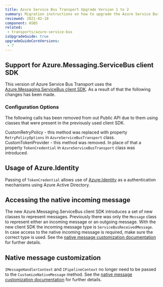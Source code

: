 ```yaml
---
title: Azure Service Bus Transport Upgrade Version 1 to 2
summary: Migration instructions on how to upgrade the Azure Service Bus transport from version 1 to 2.
reviewed: 2021-02-10
component: ASBS
related:
 - transports/azure-service-bus
isUpgradeGuide: true
upgradeGuideCoreVersions:
 - 7
---
```


## Support for Azure.Messaging.ServiceBus client SDK

This version of Azure Service Bus Transport uses the [Azure.Messaging.ServiceBus client SDK](https://github.com/Azure/azure-sdk-for-net/tree/main/sdk/servicebus/Azure.Messaging.ServiceBus). As a result of that the following changes has been made.

### Configuration Options

The following calls has been removed from out Public API due to them using classes that were present in the previously used client SDK.

CustomRetryPolicy - this method was replaced with property `RetryPolicyOptions` in `AzureServiceBusTransport` class.  
CustomTokenProvider - this method was removed. In place of that a property `TokenCredential` in `AzureServiceBusTransport` class was introduced. 

## Usage of Azure.Identity 

Passing of `TokenCredential` allows use of [Azure.Identity](https://github.com/Azure/azure-sdk-for-net/blob/main/sdk/identity/Azure.Identity/README.md) as a authentication mechanisms using Azure Active Directory.  

## Accessing the native incoming message

The new Azure.Messaging.ServiceBus client SDK introduces a set of new classes to represent messages. Previously there was only the `Message` class to represent either an incoming message or an outgoing message. With the new client SDK the incoming message type is `ServiceBusReceivedMessage`. In case access to the native incoming message is required, make sure the correct type is used. See the [native message customization documentation](/transports/azure-service-bus/native-message-access.md) for further details.

## Native message customization

`IMessageHandlerContext` and `IPipelineContext` no longer need to be passed to the `CustomizeNativeMessage` method. See the [native message customization documentation](/transports/azure-service-bus/native-message-access.md) for further details.
